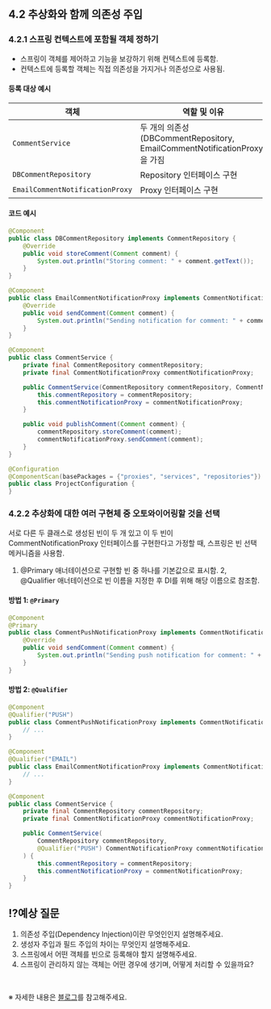 ## 4.2 추상화와 함께 의존성 주입

### 4.2.1 스프링 컨텍스트에 포함될 객체 정하기

- 스프링이 객체를 제어하고 기능을 보강하기 위해 컨텍스트에 등록함.
- 컨텍스트에 등록할 객체는 직접 의존성을 가지거나 의존성으로 사용됨.

#### 등록 대상 예시

| 객체                             | 역할 및 이유                                  |
|----------------------------------|-----------------------------------------------|
| `CommentService`                | 두 개의 의존성(DBCommentRepository, EmailCommentNotificationProxy)을 가짐 |
| `DBCommentRepository`           | Repository 인터페이스 구현 |
| `EmailCommentNotificationProxy` | Proxy 인터페이스 구현 |

#### 코드 예시

```java
@Component
public class DBCommentRepository implements CommentRepository {
    @Override
    public void storeComment(Comment comment) {
        System.out.println("Storing comment: " + comment.getText());
    }
}
```

```java
@Component
public class EmailCommentNotificationProxy implements CommentNotificationProxy {
    @Override
    public void sendComment(Comment comment) {
        System.out.println("Sending notification for comment: " + comment.getText());
    }
}
```

```java
@Component
public class CommentService {
    private final CommentRepository commentRepository;
    private final CommentNotificationProxy commentNotificationProxy;

    public CommentService(CommentRepository commentRepository, CommentNotificationProxy commentNotificationProxy) {
        this.commentRepository = commentRepository;
        this.commentNotificationProxy = commentNotificationProxy;
    }

    public void publishComment(Comment comment) {
        commentRepository.storeComment(comment);
        commentNotificationProxy.sendComment(comment);
    }
}
```

```java
@Configuration
@ComponentScan(basePackages = {"proxies", "services", "repositories"})
public class ProjectConfiguration {
}
```

### 4.2.2 추상화에 대한 여러 구현체 중 오토와이어링할 것을 선택

서로 다른 두 클래스로 생성된 빈이 두 개 있고 이 두 빈이 CommentNotificationProxy 인터페이스를 구현한다고 가정할 때, 스프링은 빈 선택 메커니즘을 사용함.

1. @Primary 애너테이션으로 구현할 빈 중 하나를 기본값으로 표시함.
   2, @Qualifier 애너테이션으로 빈 이름을 지정한 후 DI를 위해 해당 이름으로 참조함.

#### 방법 1: `@Primary`

```java
@Component
@Primary
public class CommentPushNotificationProxy implements CommentNotificationProxy {
    @Override
    public void sendComment(Comment comment) {
        System.out.println("Sending push notification for comment: " + comment.getText());
    }
}
```

#### 방법 2: `@Qualifier`

```java
@Component
@Qualifier("PUSH")
public class CommentPushNotificationProxy implements CommentNotificationProxy {
    // ...
}
```

```java
@Component
@Qualifier("EMAIL")
public class EmailCommentNotificationProxy implements CommentNotificationProxy {
    // ...
}
```

```java
@Component
public class CommentService {
    private final CommentRepository commentRepository;
    private final CommentNotificationProxy commentNotificationProxy;

    public CommentService(
        CommentRepository commentRepository,
        @Qualifier("PUSH") CommentNotificationProxy commentNotificationProxy
    ) {
        this.commentRepository = commentRepository;
        this.commentNotificationProxy = commentNotificationProxy;
    }
}
```

## ⁉️예상 질문

1. 의존성 주입(Dependency Injection)이란 무엇인인지 설명해주세요.
2. 생성자 주입과 필드 주입의 차이는 무엇인지 설명해주세요.
3. 스프링에서 어떤 객체를 빈으로 등록해야 할지 설명해주세요.
4. 스프링이 관리하지 않는 객체는 어떤 경우에 생기며, 어떻게 처리할 수 있을까요?

&nbsp;

※ 자세한 내용은 [블로그](https://mandusitstudy.tistory.com/413)를 참고해주세요.